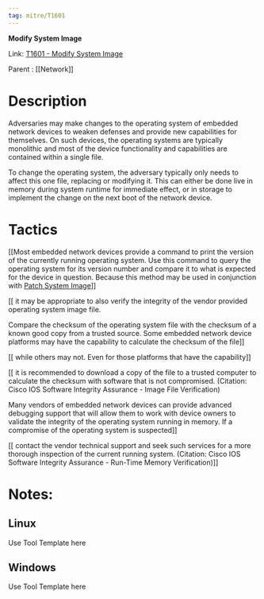 ```yaml
---
tag: mitre/T1601
---
```


**Modify System Image**

Link: [T1601 - Modify System Image](https://attack.mitre.org/techniques/T1601)

Parent : [[Network]]


# Description

Adversaries may make changes to the operating system of embedded network devices to weaken defenses and provide new capabilities for themselves.  On such devices, the operating systems are typically monolithic and most of the device functionality and capabilities are contained within a single file.

To change the operating system, the adversary typically only needs to affect this one file, replacing or modifying it.  This can either be done live in memory during system runtime for immediate effect, or in storage to implement the change on the next boot of the network device.

# Tactics


[[Most embedded network devices provide a command to print the version of the currently running operating system.  Use this command to query the operating system for its version number and compare it to what is expected for the device in question.  Because this method may be used in conjunction with [Patch System Image](https://attack.mitre.org/techniques/T1601/001)]]

[[ it may be appropriate to also verify the integrity of the vendor provided operating system image file. 

Compare the checksum of the operating system file with the checksum of a known good copy from a trusted source.  Some embedded network device platforms may have the capability to calculate the checksum of the file]]

[[ while others may not.  Even for those platforms that have the capability]]

[[ it is recommended to download a copy of the file to a trusted computer to calculate the checksum with software that is not compromised.  (Citation: Cisco IOS Software Integrity Assurance - Image File Verification)

Many vendors of embedded network devices can provide advanced debugging support that will allow them to work with device owners to validate the integrity of the operating system running in memory.  If a compromise of the operating system is suspected]]

[[ contact the vendor technical support and seek such services for a more thorough inspection of the current running system.  (Citation: Cisco IOS Software Integrity Assurance - Run-Time Memory Verification)]]


# Notes:

## Linux

Use Tool Template here

## Windows

Use Tool Template here